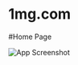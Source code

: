 # 1mg.com


#Home Page

![App Screenshot](https://drive.google.com/file/d/1GQ5-q9xPVaY2sYbswlWwEowapFlX1fvr/view?usp=sharing)
